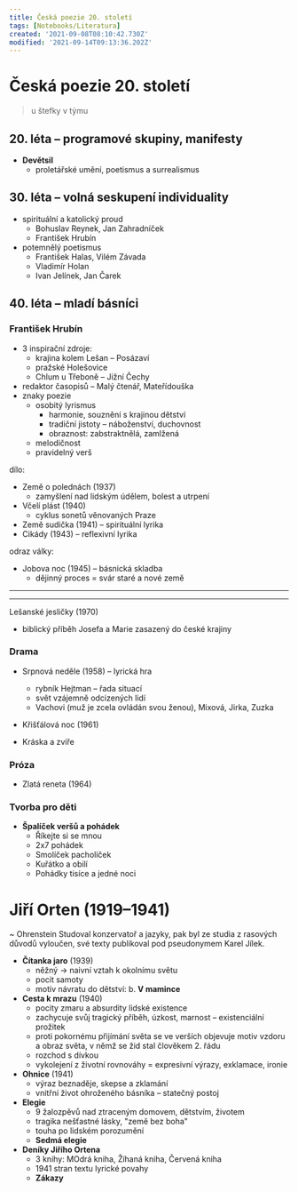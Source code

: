 ```yaml
---
title: Česká poezie 20. století
tags: [Notebooks/Literatura]
created: '2021-09-08T08:10:42.730Z'
modified: '2021-09-14T09:13:36.202Z'
---
```


# Česká poezie 20. století
> u štefky v týmu
## 20. léta – programové skupiny, manifesty
- __Devětsil__ 
  - proletářské umění, poetismus a surrealismus

## 30. léta – volná seskupení individuality
- spirituální a katolický proud
  - Bohuslav Reynek, Jan Zahradníček
  - František Hrubín
- potemnělý poetismus
   - František Halas, Vilém Závada
   - Vladimír Holan
   - Ivan Jelínek, Jan Čarek

## 40. léta – mladí básníci

### František Hrubín
- 3 inspirační zdroje:
  - krajina kolem Lešan – Posázaví
  - pražské Holešovice
  - Chlum u Třeboně – Jižní Čechy
- redaktor časopisů – Malý čtenář, Mateřídouška
- znaky poezie
  - osobitý lyrismus
    - harmonie, souznění s krajinou dětství
    - tradiční jistoty – náboženství, duchovnost
    - obraznost: zabstraktnělá, zamlžená
  - melodičnost
  - pravidelný verš

dílo:
- Země o polednách (1937)
  - zamyšlení nad lidským údělem, bolest a utrpení
- Včelí plást (1940)
  - cyklus sonetů věnovaných Praze
- Země sudička (1941) – spirituální lyrika
- Cikády (1943) – reflexivní lyrika 

odraz války:
- Jobova noc (1945) – básnická skladba
  - dějinný proces = svár staré a nové země


---
---


Lešanské jesličky (1970)
- biblický příběh Josefa a Marie zasazený do české krajiny

### Drama
- Srpnová neděle (1958) – lyrická hra
  - rybník Hejtman – řada situací
  - svět vzájemně odcizených lidí
  - Vachovi (muž je zcela ovládán svou ženou), Mixová, Jirka, Zuzka

- Křišťálová noc (1961)
- Kráska a zvíře
### Próza
- Zlatá reneta (1964)
### Tvorba pro děti
- __Špalíček veršů a pohádek__
  - Říkejte si se mnou
  - 2x7 pohádek
  - Smolíček pacholíček
  - Kuřátko a obilí
  - Pohádky tisíce a jedné noci

# Jiří Orten (1919–1941)
~ Ohrenstein
Studoval konzervatoř a jazyky, pak byl ze studia z rasových důvodů vyloučen, své texty publikoval pod pseudonymem Karel Jílek.

- __Čítanka jaro__ (1939)
  - něžný → naivní vztah k okolnímu světu
  - pocit samoty
  - motiv návratu do dětství: b. __V mamince__
- __Cesta k mrazu__ (1940)
  - pocity zmaru a absurdity lidské existence
  - zachycuje svůj tragický příběh, úzkost, marnost – existenciální prožitek
  - proti pokornému přijímání světa se ve verších objevuje motiv vzdoru a obraz světa, v němž se žid stal člověkem 2. řádu
  - rozchod s dívkou
  - vykolejení z životní rovnováhy = expresivní výrazy, exklamace, ironie
- __Ohnice__ (1941)
  - výraz beznaděje, skepse a zklamání
  - vnitřní život ohroženého básníka – statečný postoj
- __Elegie__
  - 9 žalozpěvů nad ztraceným domovem, dětstvím, životem
  - tragika nešťastné lásky, "země bez boha"
  - touha po lidském porozumění
  - __Sedmá elegie__
- __Deníky Jiřího Ortena__
  - 3 knihy: MOdrá kniha, Žíhaná kniha, Červená kniha
  - 1941 stran textu lyrické povahy
  - __Zákazy__


